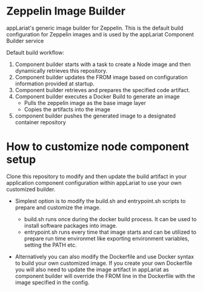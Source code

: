 # Zeppelin Image Builder

appLariat's generic image builder for Zeppelin. This is the default build configuration for Zeppelin images and is used by the appLariat Component Builder service

Default build workflow:

1. Component builder starts with a task to create a Node image and then dynamically retrieves this repository.
2. Component builder updates the FROM image based on configuration information provided at startup.
3. Component builder retrieves and prepares the specified code artifact.
4. Component builder executes a Docker Build to generate an image
    - Pulls the zeppelin image as the base image layer
    - Copies the artifacts into the image
5. component builder pushes the generated image to a designated container repository

# How to customize node component setup
Clone this repository to modify and then update the build artifact in your application component configuration within appLariat to use your own customized builder.
  - Simplest option is to modify the build.sh and entrypoint.sh scripts to prepare and customize the image. 
    - build.sh runs once during the docker build process. It can be used to install software packages into image.
    - entrypoint.sh runs every time that image starts and can be utilized to prepare run time environmet like exporting environment variables, setting the PATH etc.
  
  - Alternatively you can also modify the Dockerfile and use Docker syntax to build your own customized image. If you create your own Dockerfile you will also need to update the image artifact in appLariat as component builder will override the FROM line in the Dockerfile with the image specified in the config.